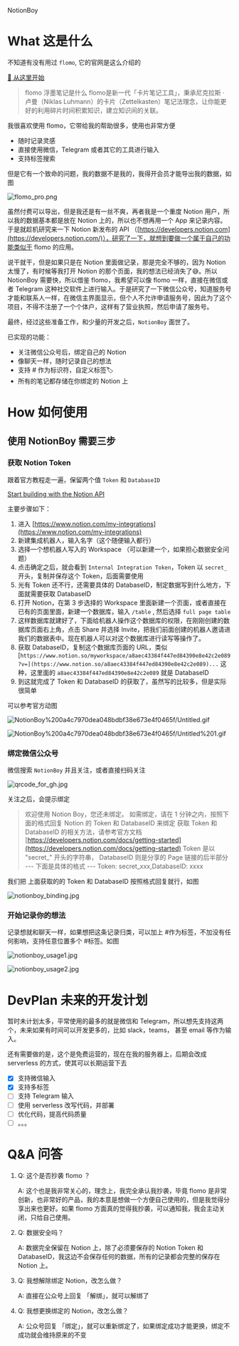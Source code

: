 NotionBoy

# What 这是什么

不知道有没有用过 `flomo`, 它的官网是这么介绍的

[🏡 从这里开始](https://help.flomoapp.com)

> flomo 浮墨笔记是什么
flomo是新一代「卡片笔记工具」，秉承尼克拉斯 · 卢曼（Niklas Luhmann）的卡片（Zettelkasten）笔记法理念，让你能更好的利用碎片时间积累知识，建立知识间的关联。

我很喜欢使用 flomo，它带给我的帮助很多，使用也非常方便

- 随时记录灵感
- 直接使用微信，Telegram 或者其它的工具进行输入
- 支持标签搜索

但是它有一个致命的问题，我的数据不是我的，我得开会员才能导出我的数据，如图

![flomo_pro.png](./docs/imgs/flomo_pro.png)

虽然付费可以导出，但是我还是有一丝不爽，再者我是一个重度 Notion 用户，所以我的数据基本都是放在 Notion 上的，所以也不想再用一个 App 来记录内容。于是就趁机研究来一下 Notion 新发布的 API （[https://developers.notion.com](https://developers.notion.com/)），研究了一下，就想到要做一个属于自己的功能类似于 flomo 的应用。

说干就干，但是如果只是在 Notion 里面做记录，那是完全不够的，因为 Notion 太慢了，有时候等我打开 Notion 的那个页面，我的想法已经消失了😅。所以 NotionBoy 需要快，所以借鉴 flomo，我希望可以像 flomo 一样，直接在微信或者 Telegram 这种社交软件上进行输入。于是研究了一下微信公众号，知道服务号才能和联系人一样，在微信主界面显示，但个人不允许申请服务号，因此为了这个项目，不得不注册了一个个体户，这样有了营业执照，然后申请了服务号。

最终，经过这些准备工作，和少量的开发之后，`NotionBoy`  面世了。

已实现的功能：

- 关注微信公众号后，绑定自己的 Notion
- 像聊天一样，随时记录自己的想法
- 支持 # 作为标识符，自定义标签🏷️
- 所有的笔记都存储在你绑定的 Notion 上

# How 如何使用

## 使用 NotionBoy 需要三步

### 获取 Notion Token

跟着官方教程走一遍，保留两个值 `Token`  和 `DatabaseID`

[Start building with the Notion API](https://developers.notion.com/docs/getting-started)

主要步骤如下：

1. 进入 [https://www.notion.com/my-integrations](https://www.notion.com/my-integrations)
2. 新建集成机器人，输入名字（这个随便输入都行）
3. 选择一个想机器人写入的 Workspace （可以新建一个，如果担心数据安全问题）
4. 点击确定之后，就会看到 `Internal Integration Token`，Token 以 `secret_` 开头，复制并保存这个 Token，后面需要使用
5. 光有 Token 还不行，还需要具体的 DatabaseID，制定数据写到什么地方，下面就需要获取 DatabaseID
6. 打开 Notion，在第 3 步选择的 Workspace 里面新建一个页面，或者直接在已有的页面里面，新建一个数据库，输入 `/table` , 然后选择 `full page table`
7. 这样数据库就建好了，下面给机器人操作这个数据库的权限，在刚刚创建的数据库页面右上角，点击 Share 并选择 Invite，把我们前面创建的机器人邀请进我们的数据表中。现在机器人可以对这个数据库进行读写等操作了。
8. 获取 DatabaseID，复制这个数据库页面的 URL，类似 [`https://www.notion.so/myworkspace/a8aec43384f447ed84390e8e42c2e089?v=](https://www.notion.so/a8aec43384f447ed84390e8e42c2e089)...` 这种，这里面的 `a8aec43384f447ed84390e8e42c2e089` 就是 DatabaseID
9. 到这就完成了 Token 和 DatabaseID 的获取了，虽然写的比较多，但是实际很简单

可以参考官方动图

![NotionBoy%200a4c7970dea048bdbf38e673e4f0465f/Untitled.gif](./docs/imgs/notionapi_new.gif)

![NotionBoy%200a4c7970dea048bdbf38e673e4f0465f/Untitled%201.gif](./docs/imgs/notionapi_page.gif)

### 绑定微信公众号

微信搜索 `NotionBoy` 并且关注，或者直接扫码关注

![qrcode_for_gh.jpg](./docs/imgs/qrcode_for_gh.jpg)

关注之后，会提示绑定

> 欢迎使用 Notion Boy，您还未绑定。
如需绑定，请在 1 分钟之内，按照下面的格式回复 Notion 的 Token 和 DatabaseID 来绑定
获取 Token 和 DatabaseID 的相关方法，请参考官方文档 [https://developers.notion.com/docs/getting-started](https://developers.notion.com/docs/getting-started)
Token 是以 "secret_" 开头的字符串，
DatabaseID 则是分享的 Page 链接的后半部分
--- 下面是具体的格式 ---
Token: secret_xxx,DatabaseID: xxxx

我们把 上面获取的的 Token 和 DatabaseID 按照格式回复就行，如图

![notionboy_binding.jpg](./docs/imgs/notionboy_binding.jpg)

### 开始记录你的想法

记录想就和聊天一样，如果想把这条记录归类，可以加上 #作为标签，不加没有任何影响，支持任意位置多个 #标签。如图

![notionboy_usage1.jpg](./docs/imgs/notionboy_usage1.jpg)

![notionboy_usage2.jpg](./docs/imgs/notionboy_usage2.jpg)

# DevPlan 未来的开发计划

暂时未计划太多，平常使用的最多的就是微信和 Telegram，所以想先支持这两个，未来如果有时间可以开发更多的，比如 slack，teams， 甚至 email 等作为输入。

还有需要做的是，这个是免费运营的，现在在我的服务器上，后期会改成 serverless 的方式，使其可以长期运营下去

- [x]  支持微信输入
- [x]  支持多标签
- [ ]  支持 Telegram 输入
- [ ]  使用 serverless 改写代码，并部署
- [ ]  优化代码，提高代码质量
- [ ]  。。。

# Q&A 问答

1. Q: 这个是否抄袭 flomo ？

    A: 这个也是我非常关心的，理念上，我完全承认我抄袭，毕竟 flomo 是非常创新，也非常好的产品，我的本意是想做一个方便自己使用的，但是我觉得分享出来也更好。如果 flomo 方面真的觉得我抄袭，可以通知我，我会主动关闭，只给自己使用。

2. Q: 数据安全吗？

    A: 数据完全保留在 Notion 上，除了必须要保存的 Notion Token 和 DatabaseID，我这边不会保存任何的数据，所有的记录都会完整的保存在 Notion 上。

3. Q: 我想解除绑定 Notion，改怎么做？

    A: 直接在公众号上回复 「解绑」，就可以解绑了

4. Q: 我想更换绑定的 Notion，改怎么做？

    A: 公众号回复 「绑定」，就可以重新绑定了，如果绑定成功才能更换，绑定不成功就会维持原来的不变
